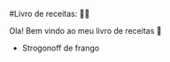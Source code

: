 #Livro de receitas: :man_cook:

Ola! Bem vindo ao meu livro de receitas :wave:

* Strogonoff de frango